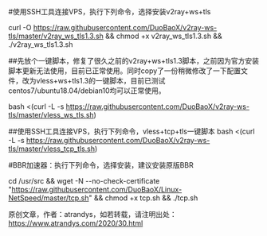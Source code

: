 #使用SSH工具连接VPS，执行下列命令，选择安装v2ray+ws+tls

curl -O https://raw.githubusercontent.com/DuoBaoX/v2ray-ws-tls/master/v2ray_ws_tls1.3.sh && chmod +x v2ray_ws_tls1.3.sh && ./v2ray_ws_tls1.3.sh

##先放个一键脚本，修复了很久之前的v2ray+ws+tls1.3脚本，之前因为官方安装脚本更新无法使用，目前已正常使用。同时copy了一份稍微修改了一下配置文件，改为vless+ws+tls1.3的一键脚本，目前已测试centos7/ubuntu18.04/debian10均可以正常使用。

bash <(curl -L -s https://raw.githubusercontent.com/DuoBaoX/v2ray-ws-tls/master/vless_ws_tls.sh)

##使用SSH工具连接VPS，执行下列命令，vless+tcp+tls一键脚本
bash <(curl -L -s https://raw.githubusercontent.com/DuoBaoX/v2ray-ws-tls/master/vless_tcp_tls.sh)

#BBR加速器：执行下列命令，选择安装，建议安装原版BBR

cd /usr/src && wget -N --no-check-certificate "https://raw.githubusercontent.com/DuoBaoX/Linux-NetSpeed/master/tcp.sh" && chmod +x tcp.sh && ./tcp.sh



原创文章，作者：atrandys，如若转载，请注明出处：https://www.atrandys.com/2020/30.html

